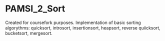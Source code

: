 # PAMSI_2_Sort
Created for coursefork purposes. Implementation of basic sorting algorythms: quicksort, introsort, insertionsort, heapsort, reverse quiicksort, bucketsort, mergesort.
